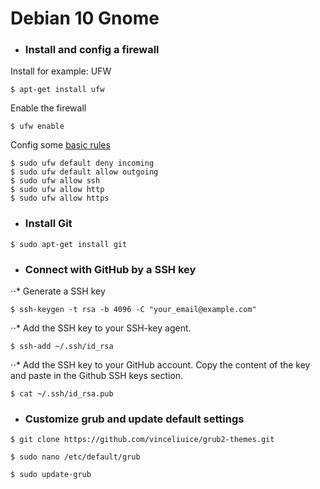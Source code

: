 # Debian 10 Gnome
* ### Install and config a firewall
Install for example: UFW
```
$ apt-get install ufw
```
Enable the firewall
```
$ ufw enable
```
Config some [basic rules](https://www.digitalocean.com/community/tutorials/ufw-essentials-common-firewall-rules-and-commands)
```
$ sudo ufw default deny incoming
$ sudo ufw default allow outgoing
$ sudo ufw allow ssh
$ sudo ufw allow http
$ sudo ufw allow https
```

* ### Install Git

`$ sudo apt-get install git`

* ### Connect with GitHub by a SSH key
⋅⋅* Generate a SSH key
```
$ ssh-keygen -t rsa -b 4096 -C "your_email@example.com"
```
⋅⋅* Add the SSH key to your SSH-key agent.
```
$ ssh-add ~/.ssh/id_rsa
```
⋅⋅* Add the SSH key to your GitHub account.
  Copy the content of the key and paste in the Github SSH keys section.
```
$ cat ~/.ssh/id_rsa.pub
```

* ### Customize grub and update default settings
```
$ git clone https://github.com/vinceliuice/grub2-themes.git
```
```
$ sudo nano /etc/default/grub
```
```
$ sudo update-grub
```
